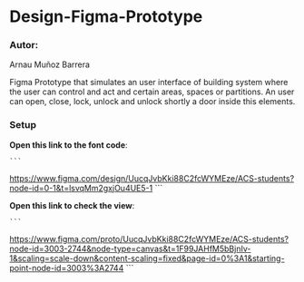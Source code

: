 # Design-Figma-Prototype

### Autor: 
Arnau Muñoz Barrera 

Figma Prototype that simulates an user interface of building system where the user can control and act and certain areas, spaces or partitions.
An user can open, close, lock, unlock and unlock shortly a door inside this elements.

### Setup

**Open this link to the font code**:

    ```
https://www.figma.com/design/UucqJvbKki88C2fcWYMEze/ACS-students?node-id=0-1&t=lsvqMm2gxjOu4UE5-1
    ```

**Open this link to check the view**:

    ```
https://www.figma.com/proto/UucqJvbKki88C2fcWYMEze/ACS-students?node-id=3003-2744&node-type=canvas&t=1F99JAHfM5bBjnIv-1&scaling=scale-down&content-scaling=fixed&page-id=0%3A1&starting-point-node-id=3003%3A2744
    ```